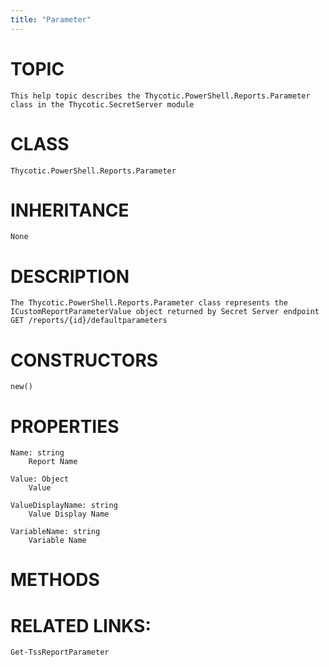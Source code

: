```yaml
---
title: "Parameter"
---
```


# TOPIC
    This help topic describes the Thycotic.PowerShell.Reports.Parameter class in the Thycotic.SecretServer module

# CLASS
    Thycotic.PowerShell.Reports.Parameter

# INHERITANCE
    None

# DESCRIPTION
    The Thycotic.PowerShell.Reports.Parameter class represents the ICustomReportParameterValue object returned by Secret Server endpoint GET /reports/{id}/defaultparameters

# CONSTRUCTORS
    new()

# PROPERTIES
    Name: string
        Report Name

    Value: Object
        Value

    ValueDisplayName: string
        Value Display Name

    VariableName: string
        Variable Name

# METHODS

# RELATED LINKS:
    Get-TssReportParameter